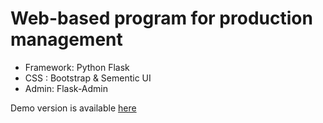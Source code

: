 # Web-based program for production management

 - Framework: Python Flask
 - CSS : Bootstrap & Sementic UI
 - Admin: Flask-Admin
 
 Demo version is available <a href="http://prodmgmt.pythonanywhere.com">here</a>
